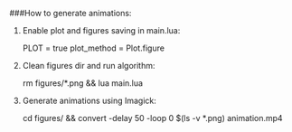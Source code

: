 ###How to generate animations:

1. Enable plot and figures saving in main.lua:  

    PLOT = true
    plot_method = Plot.figure

2. Clean figures dir and run algorithm:

    rm figures/*.png && lua main.lua

3. Generate animations using Imagick:

    cd figures/ && convert -delay 50 -loop 0 $(ls -v *.png) animation.mp4

